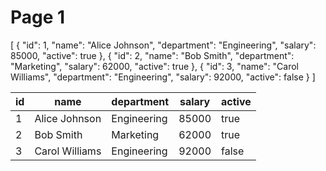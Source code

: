 # Page 1

[
  {
    "id": 1,
    "name": "Alice Johnson",
    "department": "Engineering",
    "salary": 85000,
    "active": true
  },
  {
    "id": 2,
    "name": "Bob Smith",
    "department": "Marketing",
    "salary": 62000,
    "active": true
  },
  {
    "id": 3,
    "name": "Carol Williams",
    "department": "Engineering",
    "salary": 92000,
    "active": false
  }
]

| id | name           | department  | salary | active |
|----|----------------|-------------|--------|--------|
| 1  | Alice Johnson  | Engineering | 85000  | true   |
| 2  | Bob Smith      | Marketing   | 62000  | true   |
| 3  | Carol Williams | Engineering | 92000  | false  |

